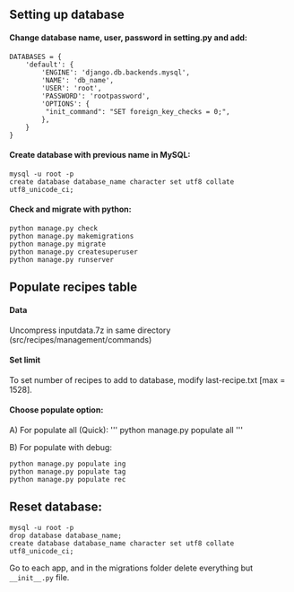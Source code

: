 ## Setting up database

#### Change database name, user, password in setting.py and add:
```
DATABASES = {
    'default': {
        'ENGINE': 'django.db.backends.mysql',
        'NAME': 'db_name',
        'USER': 'root',
        'PASSWORD': 'rootpassword',
		'OPTIONS': {
         "init_command": "SET foreign_key_checks = 0;",
		},
    }
}
```

#### Create database with previous name in MySQL:
```
mysql -u root -p
create database database_name character set utf8 collate utf8_unicode_ci;
```

#### Check and migrate with python:
```
python manage.py check
python manage.py makemigrations
python manage.py migrate
python manage.py createsuperuser
python manage.py runserver
```

## Populate recipes table 

#### Data
 Uncompress inputdata.7z in same directory (src/recipes/management/commands)

#### Set limit
To set number of recipes to add to database, modify last-recipe.txt [max = 1528].

#### Choose populate option:
A) For populate all (Quick):
'''
python manage.py populate all
'''

B) For populate with debug:
```
python manage.py populate ing
python manage.py populate tag
python manage.py populate rec
```

## Reset database:
```
mysql -u root -p
drop database database_name;
create database database_name character set utf8 collate utf8_unicode_ci;
```

Go to each app, and in the migrations folder delete everything but ```__init__.py``` file.
